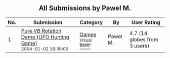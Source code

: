 ﻿<div align="center">

## All Submissions by Pawel M\.

</div>

No.  | Submission | Category | By   | User Rating
---- | ---------- | -------- | ---- | -----------
1 | [Pure VB Rotation Demo \(UFO Hunting Game\)<br /><sup>2004-01-02 16:39:00</sup>](https://github.com/Planet-Source-Code/pawel-m-pure-vb-rotation-demo-ufo-hunting-game__1-50748) | [Games<br /><sup>Visual Basic</sup>](../ByCategory/games__1-38.md) | Pawel M\. | 4.7 (14 globes from 3 users)
